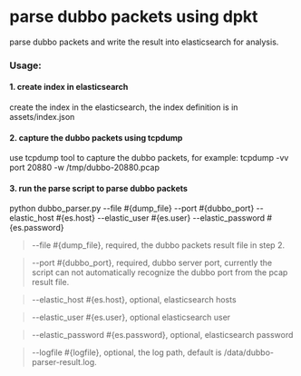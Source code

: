 # parse dubbo packets using dpkt
parse dubbo packets and write the result into elasticsearch for analysis.

### Usage:

#### 1. create index in elasticsearch

create the index in the elasticsearch, the index definition is in assets/index.json

#### 2. capture the dubbo packets using tcpdump

use tcpdump tool to capture the dubbo packets, for example: tcpdump -vv port 20880 -w /tmp/dubbo-20880.pcap

#### 3. run the parse script to parse dubbo packets

python dubbo_parser.py --file #{dump_file} --port #{dubbo_port} --elastic_host #{es.host} --elastic_user #{es.user} --elastic_password #{es.password}

> --file #{dump_file}, required, the dubbo packets result file in step 2.

> --port #{dubbo_port}, required, dubbo server port, currently the script can not automatically recognize the dubbo port from the pcap result file.

> --elastic_host #{es.host}, optional, elasticsearch hosts

> --elastic_user #{es.user}, optional elasticsearch user

>  --elastic_password #{es.password}, optional, elasticsearch password

> --logfile #{logfile}, optional, the log path, default is /data/dubbo-parser-result.log.
